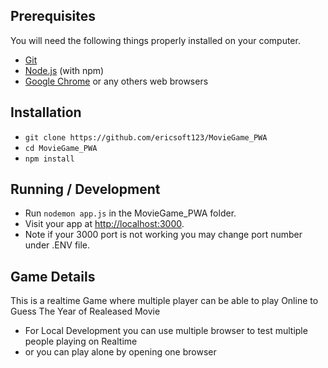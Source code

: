 ## Prerequisites

You will need the following things properly installed on your computer.

* [Git](https://git-scm.com/)
* [Node.js](https://nodejs.org/) (with npm)
* [Google Chrome](https://google.com/chrome/) or any others web browsers

## Installation

* `git clone https://github.com/ericsoft123/MovieGame_PWA`
* `cd MovieGame_PWA`
* `npm install`

## Running / Development

* Run `nodemon app.js` in the MovieGame_PWA folder.
* Visit your app at [http://localhost:3000](http://localhost:3000).
* Note if your 3000 port is not working you may change port number under .ENV file.

## Game Details

This is a realtime Game where multiple player can be able to play Online to Guess The Year of Realeased Movie

* For Local Development you can use multiple browser to test multiple people playing on Realtime
* or you can play alone by opening one browser

